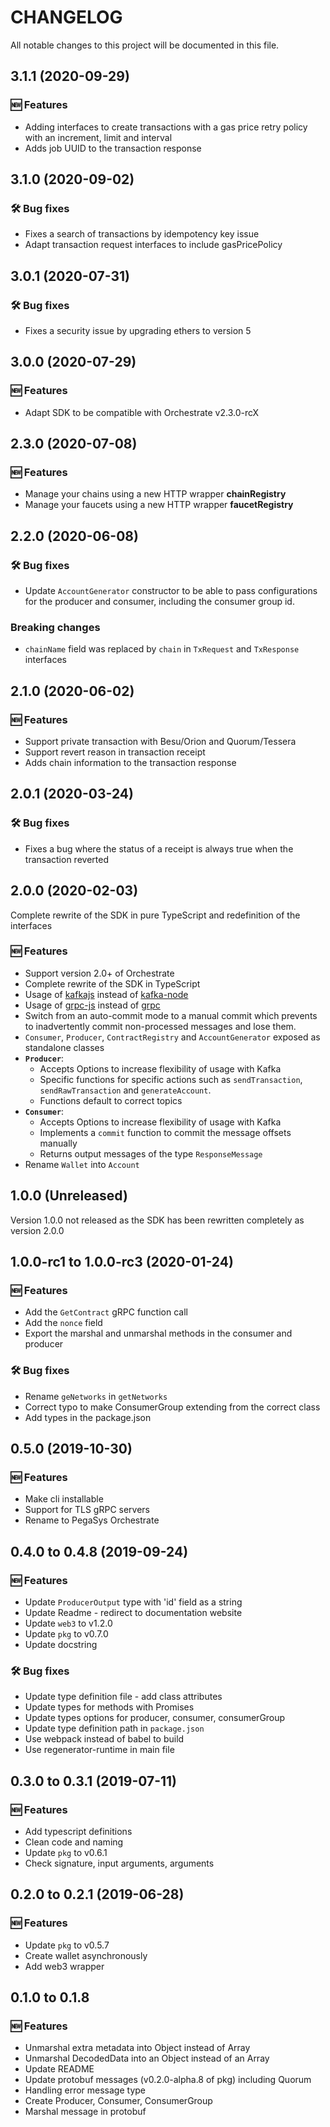 # CHANGELOG

All notable changes to this project will be documented in this file.

## 3.1.1 (2020-09-29)

### 🆕 Features

- Adding interfaces to create transactions with a gas price retry policy with an increment, limit and interval
- Adds job UUID to the transaction response

## 3.1.0 (2020-09-02)

### 🛠 Bug fixes
- Fixes a search of transactions by idempotency key issue
- Adapt transaction request interfaces to include gasPricePolicy


## 3.0.1 (2020-07-31)

### 🛠 Bug fixes
- Fixes a security issue by upgrading ethers to version 5


## 3.0.0 (2020-07-29)
### 🆕 Features
- Adapt SDK to be compatible with Orchestrate v2.3.0-rcX

## 2.3.0 (2020-07-08)

### 🆕 Features
- Manage your chains using a new HTTP wrapper **chainRegistry**
- Manage your faucets using a new HTTP wrapper **faucetRegistry**


## 2.2.0 (2020-06-08)

### 🛠 Bug fixes
- Update `AccountGenerator` constructor to be able to pass configurations for the producer and consumer, including the consumer group id.

### Breaking changes
- `chainName` field was replaced by `chain` in `TxRequest` and `TxResponse` interfaces


## 2.1.0 (2020-06-02)

### 🆕 Features
- Support private transaction with Besu/Orion and Quorum/Tessera
- Support revert reason in transaction receipt
- Adds chain information to the transaction response


## 2.0.1 (2020-03-24)

### 🛠 Bug fixes
- Fixes a bug where the status of a receipt is always true when the transaction reverted


## 2.0.0 (2020-02-03)
Complete rewrite of the SDK in pure TypeScript and redefinition of the interfaces

### 🆕 Features
- Support version 2.0+ of Orchestrate
- Complete rewrite of the SDK in TypeScript
- Usage of [kafkajs](https://kafka.js.org/) instead of [kafka-node](https://www.npmjs.com/package/kafka-node)
- Usage of [grpc-js](https://www.npmjs.com/package/@grpc/grpc-js) instead of [grpc](https://www.npmjs.com/package/grpc)
- Switch from an auto-commit mode to a manual commit which prevents to inadvertently commit non-processed messages and lose them.
- `Consumer`, `Producer`, `ContractRegistry` and `AccountGenerator` exposed as standalone classes
- **`Producer`**:
  - Accepts Options to increase flexibility of usage with Kafka
  - Specific functions for specific actions such as `sendTransaction`, `sendRawTransaction` and `generateAccount`.
  - Functions default to correct topics
- **`Consumer`**:
  - Accepts Options to increase flexibility of usage with Kafka
  - Implements a `commit` function to commit the message offsets manually
  - Returns output messages of the type `ResponseMessage`
- Rename `Wallet` into `Account`


## 1.0.0 (Unreleased)
Version 1.0.0 not released as the SDK has been rewritten completely as version 2.0.0


## 1.0.0-rc1 to 1.0.0-rc3 (2020-01-24)

### 🆕 Features
- Add the `GetContract` gRPC function call
- Add the `nonce` field
- Export the marshal and unmarshal methods in the consumer and producer

### 🛠 Bug fixes
- Rename `geNetworks` in `getNetworks`
- Correct typo to make ConsumerGroup extending from the correct class
- Add types in the package.json


## 0.5.0 (2019-10-30)

### 🆕 Features
- Make cli installable
- Support for TLS gRPC servers
- Rename to PegaSys Orchestrate


## 0.4.0 to 0.4.8 (2019-09-24)

### 🆕 Features
- Update `ProducerOutput` type with 'id' field as a string
- Update Readme - redirect to documentation website
- Update `web3` to v1.2.0
- Update `pkg` to v0.7.0
- Update docstring

### 🛠 Bug fixes
- Update type definition file - add class attributes
- Update types for methods with Promises
- Update types options for producer, consumer, consumerGroup
- Update type definition path in `package.json`
- Use webpack instead of babel to build
- Use regenerator-runtime in main file


## 0.3.0 to 0.3.1 (2019-07-11)

### 🆕 Features
- Add typescript definitions
- Clean code and naming
- Update `pkg` to v0.6.1
- Check signature, input arguments, arguments


## 0.2.0 to 0.2.1 (2019-06-28)

### 🆕 Features
- Update `pkg` to v0.5.7
- Create wallet asynchronously
- Add web3 wrapper


## 0.1.0 to 0.1.8

### 🆕 Features
- Unmarshal extra metadata into Object instead of Array
- Unmarshal DecodedData into an Object instead of an Array
- Update README
- Update protobuf messages (v0.2.0-alpha.8 of pkg) including Quorum
- Handling error message type
- Create Producer, Consumer, ConsumerGroup
- Marshal message in protobuf